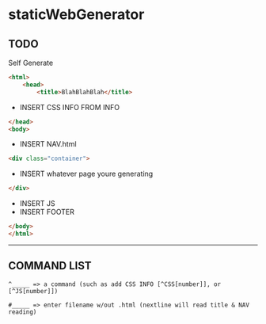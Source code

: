 # staticWebGenerator
## TODO
Self Generate
```html
<html>
    <head>
        <title>BlahBlahBlah</title>
```
 - INSERT CSS INFO FROM INFO

```html
</head>
<body>
```
- INSERT NAV.html
```html
<div class="container">
```
- INSERT whatever page youre generating
```html
</div>
```
- INSERT JS
- INSERT FOOTER
```html
</body>
</html>
```


-----
## COMMAND LIST
```
^_____ => a command (such as add CSS INFO [^CSS[number]], or [^JS[number]])

#_____ => enter filename w/out .html (nextline will read title & NAV reading)
```